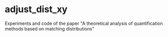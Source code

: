 # adjust_dist_xy
Experiments and code of the paper "A theoretical analysis of quantification methods based on matching distributions"
